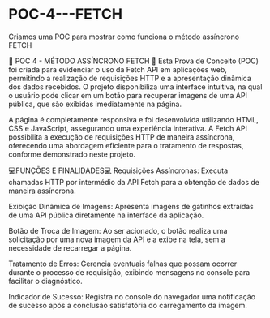 # POC-4---FETCH
Criamos uma POC para mostrar como funciona o método assíncrono FETCH

📐 POC 4 - MÉTODO ASSÍNCRONO FETCH 📐
  Esta Prova de Conceito (POC) foi criada para evidenciar o uso da Fetch API em aplicações web, permitindo a realização de requisições HTTP e a apresentação dinâmica dos dados recebidos. O projeto disponibiliza uma interface intuitiva, na qual o usuário pode clicar em um botão para recuperar imagens de uma API pública, que são exibidas imediatamente na página.

  A página é completamente responsiva e foi desenvolvida utilizando HTML, CSS e JavaScript, assegurando uma experiência interativa. A Fetch API possibilita a execução de requisições HTTP de maneira assíncrona, oferecendo uma abordagem eficiente para o tratamento de respostas, conforme demonstrado neste projeto.

  💻FUNÇÕES E FINALIDADES💻
  Requisições Assíncronas: Executa chamadas HTTP por intermédio da API Fetch para a obtenção de dados de maneira assíncrona.

Exibição Dinâmica de Imagens: Apresenta imagens de gatinhos extraídas de uma API pública diretamente na interface da aplicação.

Botão de Troca de Imagem: Ao ser acionado, o botão realiza uma solicitação por uma nova imagem da API e a exibe na tela, sem a necessidade de recarregar a página.

Tratamento de Erros: Gerencia eventuais falhas que possam ocorrer durante o processo de requisição, exibindo mensagens no console para facilitar o diagnóstico.

Indicador de Sucesso: Registra no console do navegador uma notificação de sucesso após a conclusão satisfatória do carregamento da imagem.

